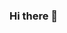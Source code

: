 ### Hi there 👋

<!--
**obnux/obnux** is a ✨ _special_ ✨ repository because its `README.md` (this file) appears on your GitHub profile.

Here are some ideas to get you started:

- 🔭 I’m currently working at @DassaultSystemes-Technology
- 🌱 I’m currently learning Symfony, React and DevOps tools
- 💬 Ask me about VueJs
- 📫 How to reach me: obeydi.abb@gmail.com
-->
